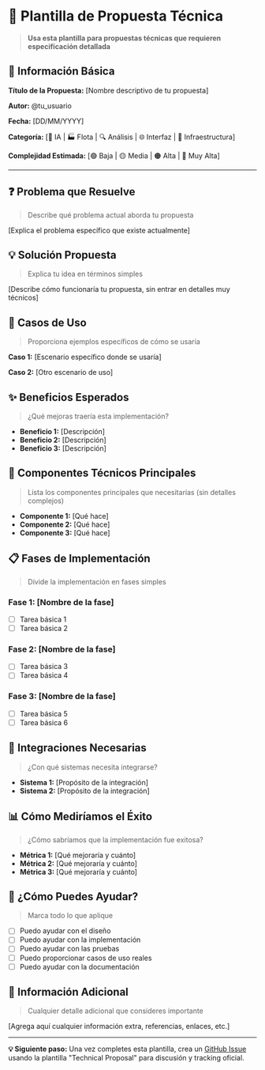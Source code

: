 # 📐 Plantilla de Propuesta Técnica

> **Usa esta plantilla para propuestas técnicas que requieren especificación detallada**

## 🎯 Información Básica

**Título de la Propuesta:** [Nombre descriptivo de tu propuesta]

**Autor:** @tu_usuario

**Fecha:** [DD/MM/YYYY]

**Categoría:** [🤖 IA | 🏭 Flota | 🔍 Análisis | 🌐 Interfaz | 🔧 Infraestructura]

**Complejidad Estimada:** [🟢 Baja | 🟡 Media | 🟠 Alta | 🔴 Muy Alta]

---

## ❓ Problema que Resuelve

> Describe qué problema actual aborda tu propuesta

[Explica el problema específico que existe actualmente]

## 💡 Solución Propuesta

> Explica tu idea en términos simples

[Describe cómo funcionaría tu propuesta, sin entrar en detalles muy técnicos]

## 🎯 Casos de Uso

> Proporciona ejemplos específicos de cómo se usaría

**Caso 1:** [Escenario específico donde se usaría]

**Caso 2:** [Otro escenario de uso]

## ✨ Beneficios Esperados

> ¿Qué mejoras traería esta implementación?

- **Beneficio 1:** [Descripción]
- **Beneficio 2:** [Descripción]
- **Beneficio 3:** [Descripción]

## 🔧 Componentes Técnicos Principales

> Lista los componentes principales que necesitarías (sin detalles complejos)

- **Componente 1:** [Qué hace]
- **Componente 2:** [Qué hace]
- **Componente 3:** [Qué hace]

## 📋 Fases de Implementación

> Divide la implementación en fases simples

### Fase 1: [Nombre de la fase]
- [ ] Tarea básica 1
- [ ] Tarea básica 2

### Fase 2: [Nombre de la fase]
- [ ] Tarea básica 3
- [ ] Tarea básica 4

### Fase 3: [Nombre de la fase]
- [ ] Tarea básica 5
- [ ] Tarea básica 6

## 🔌 Integraciones Necesarias

> ¿Con qué sistemas necesita integrarse?

- **Sistema 1:** [Propósito de la integración]
- **Sistema 2:** [Propósito de la integración]

## 📊 Cómo Mediríamos el Éxito

> ¿Cómo sabríamos que la implementación fue exitosa?

- **Métrica 1:** [Qué mejoraría y cuánto]
- **Métrica 2:** [Qué mejoraría y cuánto]
- **Métrica 3:** [Qué mejoraría y cuánto]

## 🤝 ¿Cómo Puedes Ayudar?

> Marca todo lo que aplique

- [ ] Puedo ayudar con el diseño
- [ ] Puedo ayudar con la implementación
- [ ] Puedo ayudar con las pruebas
- [ ] Puedo proporcionar casos de uso reales
- [ ] Puedo ayudar con la documentación

## 💬 Información Adicional

> Cualquier detalle adicional que consideres importante

[Agrega aquí cualquier información extra, referencias, enlaces, etc.]

---

**💡 Siguiente paso:** Una vez completes esta plantilla, crea un [GitHub Issue](https://github.com/elisaul77/kybercore/issues) usando la plantilla "Technical Proposal" para discusión y tracking oficial.

